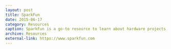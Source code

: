 ```yaml
---
layout: post
title: SparkFun
date: 2015-06-17
category: Resources
caption: SparkFun is a go-to resource to learn about hardware projects and buy the materials you need to make them
archive: Resources
external-link: https://www.sparkfun.com
---
```


